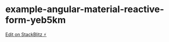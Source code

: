 # example-angular-material-reactive-form-yeb5km

[Edit on StackBlitz ⚡️](https://stackblitz.com/edit/example-angular-material-reactive-form-yeb5km)